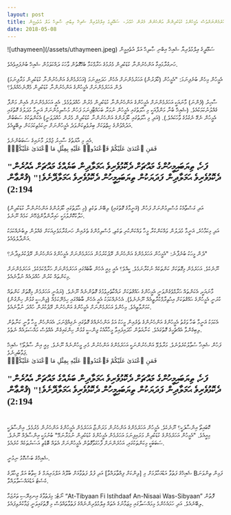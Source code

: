 ```yaml
---
layout: post
title: ކާފަރުން މުސްލިމުންގެ ކުޑަކުދިންނާ އަންހެނުން މަރާނަމަ (ބަދަލުގައި) އަހަރެމެންނަށްވެސް އެމީހުންގެ ކުޑަކުދިންނާ އަންހެނުން މެރުން ހުއްދަ- ސަޢޫދީގެ ޢިލްމުވެރިޔާ ޝެއިޚް އިބްނި ޞާލިޙް އަލް އުތެއިމީން
date: 2018-05-08
---
```

<span>
![uthaymeen](/assets/uthaymeen.jpeg)
 ސަޢޫދީގެ ޢިލްމުވެރިޔާ ޝެއިޚް އިބްނި ޞާލިޙް އަލް އުތެއިމީން
 </span>
<br/>
<br/>
ހަނގުރާމައިގާ އަންހެނުންނާ ކުޑަކުދިން މެރުމުގެ ޙަރާމްކަމާ ބެހޭގޮތުން ވާހަކަ ދައްކަވަމުން ޝެއިޚް ބުނެފައިވެއެވެ.
<br/><br/>
އެމީހުން މިހެން ބުނެފިނަމަ: "އެމީހުން (ކާފަރުން) އަހަރުމެންނަށް އެހެން ހަދައިފިނަމަ (އަހަރެމެންގެ އަންހެނުންނާ ކުޑަކުދިން މަރާފިނަމަ) ދެން އަހަރެމެންނަށް އެމީހުންގެ އަންހެނުންނާ ކުޑަކުދިން މެރޭނެހެއްޔެވެ؟
<br/>
<br/>
ޟާހިރު (ފެންނަ) މާނައަކީ އަހަރެމެންނަށް އެމީހުންގެ އަންހެނުންނާ ކުޑަކުދިން މެރުން ހުއްދަވުމެވެ. އެއީ އަހަރެމެންނަށް އެއިން މަންފާ ގެއްލުނުކަމަކުއެވެ. (ޝެއިޚް ބުނާ މަންފާއަކީ މި ޙާލަތުގައި އެމީހުން ނުމަރާ ބަހައްޓާފިނަމަ ފަހުން މުސްލިމުންނަށް ޣަނީމާ މުދަލުގެ ގޮތުގައި އެމީހުން ނެގޭ ނެގުމުގެ ވާހަކައެވެ.). (އަދި މި ޙާލަތުގައި ކާފަރުންގެ އަންހެނުންނާ ކުޑަކުދިން މެރުން ހުއްދަވަނީ) އެކަންތަކުގެ ސަބަބުން އަދުއްވުންގެ ހިތްތަކަށް ބިރުވެތިކަންވަދެ އެމީހުންނަށް ނިކަމެތިކަމަކަން ލިބޭތީއެވެ. 
<br/>
<br/>
އެއީ މި އާޔަތުގެ ޟާހިރު ޖުމްލަ މާނައިގެ ސަބަބުންނެވެ.
<div class="arabic">
فَمَنِ ٱعْتَدَىٰ عَلَيْكُمْ فَٱعْتَدُوا۟ عَلَيْهِ بِمِثْلِ مَا ٱعْتَدَىٰ عَلَيْكُمْۚ
</div>
<p style="font-family: thaana; font-weight:bold; font-size: 22px;">
"ފަހެ، ތިޔަބައިމީހުންގެ މައްޗަށް ދެކޮޅުވެރިވެ ޙަމަލާދިން ބަޔެއްގެ މައްޗަށް އެއުރެން ދެކޮޅުވެރިވެ ޙަމަލާދިން ފަދަޔަކުން ތިޔަބައިމީހުން ދެކޮޅުވެރިވެ ޙަމަލާދޭށެވެ!" (ޤުރްޢާން 2:194)
</p>
އަދި ގަސްތާއެކު މުސްލިމުންނަށް ފަހުން (ޣަނީމާގެ ގޮތުގައި) ލިބޭނެ ތަކެތި (މި ޙާލަތުގައި ކާފަރުންގެ އަންހެނުންނާ ކުޑަކުދިން) ހަލާކުކޮށްލުމަކީ ހައިރާންވާންޖެހޭނެ ކަމެއް ނޫނެވެ. 
<br/><br/>
އަދި މިކަމާހުރެ، ޣަނީމާ މުދަލުން ވައްކަންކުރާ މީހާ ވައްކަންކުރި ތަކެތި، މުސްލިމުންގެ ތެރެއިން ހަނގުރާމަވެރިއަކަށް ގެއްލުން ލިބުނެއްކަމަކު އަންދާލެވެއެވެ.
<br/><br/>
ދެން މީހަކު ބުނެފާނެ: "އެމީހުން އަހަރެމެންގެ އަންހެނުން ރޭޕުކުރުމުން އަހަރެމެންނަށް އެމީހުންގެ އަންހެނުން ރޭޕުކުރެވިދާނެ؟"
<br/><br/>
ނޫނެކެވެ. އަހަރެމެން މިގޮތަކަށް ކަންތަކެއް ނުކުރާނަމެވެ. ކީއްވެ؟ އެއީ މިއީ އެހެން ބާބެއްގައި އަހަރެމެންނަށް ޙަރާމްކަމެކެވެ. އަހަރެމެންނަށް މިކަންތައް ކުރުން ހުއްދައެއް ނުވާނެއެވެ. 
<br/><br/>
މާނައަކީ، އެކަންތައް ޙަރާމްވެގެންވަނީ އެމީހުންގެ ޙައްޤުތަކަށް ރައްކާތެރިވުމުގެ ގޮތުންނެއް ނޫނެވެ. (ޔަޢުނީ އަހަރެމެން މިގޮތަށް ކަންތައް ކުރަނީ އެމީހުންގެ ޙައްޤުތަކަށް އިޙުތިރާމްކުރާތީއެއް ނޫނެނެވެ). އެހެނެއްކަމަކު އެއީ އެހެން ބާބެއްގައި ހިމެނޭކަމެއް (ޖިންސީ ގުޅުން ހިންގުން) ކަމަށްވާތީއެވެ. މިހެންވެ އަހަރެމެންނަށް އެމީހުންގެ އަންހެނުން ރޭޕުކުރުން ހުއްދަ ނުވާނެއެވެ.
<br/><br/>
އެކަމަކު ޣަނީމާ ބަހާ ވަގުތު އެމީހުންގެ އަންހެނުންގެ ތެރެއިން މީހަކު އަޅު އަންހެނެއްގެ ގޮތުގައި ނެގިއްޖެނަމަ، އެއަންހެން މީހާ ވާނީ ކަނާތުން ލިބިގެންވާ އެއްޗެހީގެ ގޮތުގައެވެ. ކަނާއަތުން ހޯދައިފައިވާ މީހާއާއެކު ޖިންސީ ގުޅުން ހިންގައިގެން އެއްވެސް މައްސަލައެއް ނެތެވެ.
<br/><br/>
ފަހުން ޝެއިޚާ ސުވާލުކުރެވުނެވެ. މަރާލެވޭ އަންހެނުންނަކީ އަހަރެމެންގެ އަންހެނުން މެރި މީހުންނެއް ނޫނެވެ. މިއީ އިން ސާފުތޯ؟ ޝެއިޚް ޖަވާބުދިނެވެ.
<div class="arabic">
فَمَنِ ٱعْتَدَىٰ عَلَيْكُمْ فَٱعْتَدُوا۟ عَلَيْهِ بِمِثْلِ مَا ٱعْتَدَىٰ عَلَيْكُمْۚ
</div>
<p style="font-family: thaana; font-weight:bold; font-size: 22px;">
"ފަހެ، ތިޔަބައިމީހުންގެ މައްޗަށް ދެކޮޅުވެރިވެ ޙަމަލާދިން ބަޔެއްގެ މައްޗަށް އެއުރެން ދެކޮޅުވެރިވެ ޙަމަލާދިން ފަދަޔަކުން ތިޔަބައިމީހުން ދެކޮޅުވެރިވެ ޙަމަލާދޭށެވެ!" (ޤުރްޢާން 2:194)
</p>
<br/>
ކޮބައިތޯ އިންސާފަކީ؟ ނޫނެކެވެ. އެމީހުން އަހަރެމެންގެ އަންހެނުން މަރަންޏާ އަހަރެމެން އެމީހުންގެ އަންހެނުން މެރުމެވެ. އިންސާފަކީ މިއީއެވެ. "އެމީހުން އަހަރެމެންގެ ކުޑަކުދިން މަރައިފިނަމަ އަހަރެމެން އެމީހުންގެ ކުޑަކުދިން ނުމަރާނަމޭ" ބުނުމަކީ އިންސާފެއް ނޫނެވެ. ސަބަބަކީ މިކަންތަކުގައި، އަހުރެންނަށް ފާހަގަވާގޮތުން އެމީހުންނަށް އެތައް ބޮޑެތި އަސަރުތަކެއް ކުރެއެވެ. 
<br/><br/>
ޝެއިޚްގެ ބަސްކޮޅު ނިމުނީ.
<br/><br/>
ޝެއިޚްގެ ފަތުވާ އަޑުއަހާލުމަށް މި [ލިންކަށް ފިއްތާލައްވާ] އަދި ފުލް ފަތުވާއަށް ބުލޫޣު އަލްމަރިޔަމް ގެ ކިތާބު އަލް ޖިހާދުގެ  Bފަޅިން ތިންވަނަ ކެސެޓު އަޑުއައްސަވާލައްވާ. 
<br/><br/>
ނޯޓު: މިފަތުވާގެ އިނގިރޭސި ތަރުޖަމާ “At-Tibyaan Fi Istihdaaf An-Nisaai Was-Sibyaan” ފޮތުން ލިބޭނެއެވެ. އަދި ހަމައެހެންމެ މިމައްސަލާގައި މިޒަމާނުގެ އެތައް ޢިލްމުވެރިންނެއްގެ ފަތުވާތައްވެސް މި ފޮތުގައިވަނީ ޖަމާކުރެވިފައެވެ.
